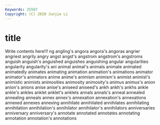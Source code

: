 ```yaml
---
Keywords: 25587
Copyright: (C) 2020 Junjie Li
---
```


# title

Write contents here!!!
ng 
angling's 
angora 
angora's 
angoras 
angrier
angriest 
angrily 
angry 
angst 
angst's 
angstrom 
angstrom's 
angstroms 
anguish 
anguish's
anguished 
anguishes 
anguishing 
angular 
angularities 
angularity 
angularity's 
ani 
animal 
animal's
animals 
animate 
animated 
animatedly 
animates 
animating 
animation 
animation's 
animations 
animator
animator's 
animators 
anime 
anime's 
animism 
animism's 
animist 
animist's 
animistic 
animists
animosities 
animosity 
animosity's 
animus 
animus's 
anion 
anion's 
anions 
anise 
anise's
aniseed 
aniseed's 
ankh 
ankh's 
ankhs 
ankle 
ankle's 
ankles 
anklet 
anklet's
anklets 
annals 
annals's 
anneal 
annealed 
annealing 
anneals 
annex 
annex's 
annexation
annexation's 
annexations 
annexed 
annexes 
annexing 
annihilate 
annihilated 
annihilates 
annihilating 
annihilation
annihilation's 
annihilator 
annihilator's 
annihilators 
anniversaries 
anniversary 
anniversary's 
annotate 
annotated 
annotates
annotating 
annotation 
annotation's 
annotations 
